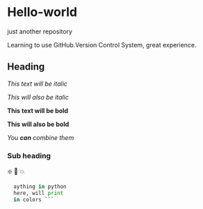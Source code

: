 # Hello-world
just another repository

Learning to use GitHub.Version Control System, great experience.

## Heading
*This text will be italic*

_This will also be italic_

**This text will be bold**

__This will also be bold__

_You **can** combine them_

### Sub heading
:sparkle: :camel: :boom:

``` py
  aything in python
  here, will print 
  in colors ```
